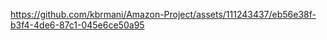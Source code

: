 




https://github.com/kbrmani/Amazon-Project/assets/111243437/eb56e38f-b3f4-4de6-87c1-045e6ce50a95






